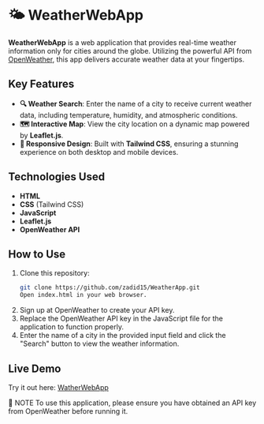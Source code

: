 # 🌤️ WeatherWebApp

**WeatherWebApp** is a web application that provides real-time weather information only for cities around the globe. Utilizing the powerful API from [OpenWeather](https://openweathermap.org/api), this app delivers accurate weather data at your fingertips.

## Key Features

- **🔍 Weather Search**: Enter the name of a city to receive current weather data, including temperature, humidity, and atmospheric conditions.
- **🗺️ Interactive Map**: View the city location on a dynamic map powered by **Leaflet.js**.
- **📱 Responsive Design**: Built with **Tailwind CSS**, ensuring a stunning experience on both desktop and mobile devices.

## Technologies Used

- **HTML**
- **CSS** (Tailwind CSS)
- **JavaScript**
- **Leaflet.js**
- **OpenWeather API**

## How to Use

1. Clone this repository:
   ```bash
   git clone https://github.com/zadid15/WeatherApp.git
   Open index.html in your web browser.
2. Sign up at OpenWeather to create your API key.
3. Replace the OpenWeather API key in the JavaScript file for the application to function properly.
4. Enter the name of a city in the provided input field and click the "Search" button to view the weather information.
   
## Live Demo
Try it out here: [WatherWebApp](https://weather-app-zdd.vercel.app)

📌 NOTE
To use this application, please ensure you have obtained an API key from OpenWeather before running it.